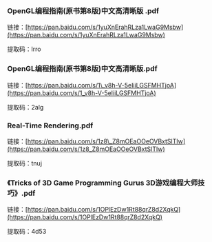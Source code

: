 ### OpenGL编程指南\(原书第8版\)中文高清晰版 .pdf

链接：[https://pan.baidu.com/s/1yuXnErahRLza1LwaG9Msbw](https://pan.baidu.com/s/1yuXnErahRLza1LwaG9Msbw)

提取码：lrro

### OpenGL编程指南\(原书第8版\)中文高清晰版.pdf

链接：[https://pan.baidu.com/s/1\_v8h-V-5eIiiLGSFMHTjoA](https://pan.baidu.com/s/1_v8h-V-5eIiiLGSFMHTjoA)

提取码：2alg

### Real-Time Rendering.pdf

链接：[https://pan.baidu.com/s/1z8\_Z8mOEaOOeOVBxtSlTIw](https://pan.baidu.com/s/1z8_Z8mOEaOOeOVBxtSlTIw)

提取码：tnuj

### 《Tricks of 3D Game Programming Gurus 3D游戏编程大师技巧》.pdf

链接：[https://pan.baidu.com/s/1OPlEzDw1Rt88qrZ8d2XqkQ](https://pan.baidu.com/s/1OPlEzDw1Rt88qrZ8d2XqkQ)

提取码：4d53

